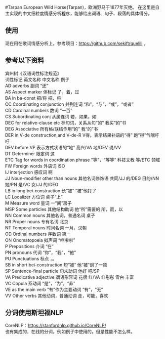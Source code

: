 #Tarpan
European Wild Horse(Tarpan)，欧洲野马于1877年灭绝。 在这里是自主实现的中文细粒度情感分析程序，能够给出词语、句子、段落的具体得分。<br />

## 使用
现在用在歌词情感分析上，参考项目：https://github.com/sekift/quelili 。<br />
 
## 参考以下资料
宾州树《汉语词性标注规范》<br />
词性标记	英文名称	中文名称	例子<br />
AD	adverbs	副词	“还”<br />
AS	Aspect marker	体标记	了，着，过<br />
BA	in ba-const	把/将	把，将<br />
CC	Coordinating conjunction	并列连词	“和”，“与”，“或”，“或者”<br />
CD	Cardinal numbers	数词	“一百”<br />
CS	Subordinating conj	从属连词	若，如果，如<br />
DEC	for relative-clause etc	标句词，关系从句“的”	我买“的”书<br />
DEG	Associative	所有格/联结作用“的”	我“的”书<br />
DER	in V-de construction,and V-de-R	V得，表示结果补语的“得”	跑“得”气喘吁吁<br />
DEV	before VP	表示方式状语的“地”	高兴/VA 地/DEV 说/VV<br />
DT	Determiner	限定词	这<br />
ETC	Tag for words in coordination phrase	"等”，“等等”	科技文教 等/ETC 领域<br />
FW	Foreign words	外语词	ISO<br />
IJ	interjection	感叹词	啊<br />
JJ	Noun-modifier other than nouns	其他名词修饰语	共同/JJ 的/DEG 目的/NN 她/PN 是/VC 女/JJ 的/DEG<br />
LB	in long bei-construction	长“被”	“被”他打了<br />
LC	Localizer	方位词	桌子“上”<br />
M	Measure word	量词	一“间”房子<br />
MSP	Some particles	其他结构助词	他“所”需要的 所，而，以<br />
NN	Common nouns	其他名词，普通名词	桌子<br />
NR	Proper nouns	专有名词	北京<br />
NT	Temporal nouns	时间名词	一月，汉朝<br />
OD	Ordinal numbers	序数词	第一<br />
ON	Onomatopoeia	拟声词	“哗啦啦”<br />
P	Prepositions	介词	“在”<br />
PN	pronouns	代词	“你”，“我”，“他”<br />
PU	Punctuations	标点	，。<br />
SB	in short bei-construction	短“被”	他“被”训了一顿<br />
SP	Sentence-final particle	句末助词	他好 吧/SP<br />
VA	Predicative adjective	谓语形容词	花很 红/VA 红彤彤 雪白 丰富<br />
VC	Copula	系动词	“是”，“为”，“非”<br />
VE	as the main verb	“有”作为主要动词	“有”，“无”<br />
VV	Other verbs	其他动词，普通动词	走，可能，喜欢<br />

## 分词使用斯坦福NLP
CoreNLP：https://stanfordnlp.github.io/CoreNLP/<br />
也有集成的，在线的分词，例如例子中使用的，但是性能不怎么样。<br />